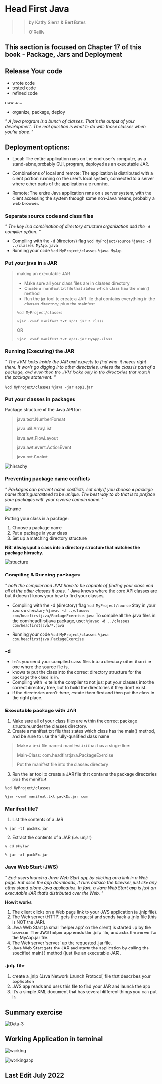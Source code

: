 # Head First Java 
>> by Kathy Sierra & Bert Bates 
>> 
>> O'Reilly


## This section is focused on Chapter 17 of this book - Package, Jars and Deployment 

## Release Your code 
- wrote code
- tested code
- refined code

now to... 
- organize, package, deploy

_" A java program is a bunch of classes. That's the output of your development. The real question is what to do with those classes when you're done. "_

## Deployment options: 
- Local: 
The entire application runs on the end-user’s computer, as a stand-alone,probably GUI, program, deployed as an executable JAR.

- Combinations of local and remote:
The application is distributed with a client portion running on the user’s local system, connected to a server where other parts of the application are running.

- Remote:
The entire Java application runs on a server system, with the client accessing the system through some non-Java means, probably a web browser.

### Separate source code and class files
_" The key is a combination of directory structure organization and the ```-d``` compiler option. "_

- Compiling with the ``-d`` (directory) flag
`` %cd MyProject/source ``
`` %javac -d ../classes MyApp.java ``
- Running your code 
`` %cd MyProject/classes ``
`` %java MyApp ``

### Put your java in a JAR 
> making an executable JAR 
> - Make sure all your class files are in classes directory 
> - Create a manifest.txt file that states which class has the main() method
> - Run the jar tool to create a JAR file that contains everything in the classes directory, plus the mainfest 
> 
> `%cd MyProject/classes`
> 
> `%jar -cvmf manifest.txt app1.jar *.class` 
> 
> OR 
> 
> `%jar -cvmf manifest.txt app1.jar MyApp.class`

### Running (Executing) the JAR
_" The JVM looks inside the JAR and expects to find what it needs right there. It won’t go digging into other directories, unless the class is part of a package, and even then the JVM looks only in the directories that match the package statement. "_

`` %cd MyProject/classes ``
`` %java -jar app1.jar `` 

### Put your classes in packages
Package structure of the Java API for:
> java.text.NumberFormat
> 
> java.util.ArrayList
> 
> java.awt.FlowLayout
> 
> java.awt.event.ActionEvent
> 
> java.net.Socket
> 

![hierachy](https://user-images.githubusercontent.com/83961643/174780986-67b0e53b-edc5-4535-9724-e434be57e502.jpeg)


### Preventing package name conflicts 

_" Packages can prevent name conflicts, but only if you choose a package name that’s guaranteed to be unique. The best way to do that is to preface your packages with your reverse domain name. "_

![name](https://user-images.githubusercontent.com/83961643/174782237-b9af7e1c-f578-4e56-b18f-061f55e6d84e.jpeg)

Putting your class in a package:
1. Choose a package name
2. Put a package in your class
3. Set up a matching directory structure

**NB: Always put a class into a directory structure that matches the package hierachy.** 

![structure](https://user-images.githubusercontent.com/83961643/174783072-8953094c-cd81-4fca-abe7-2028b5cbd72b.jpeg)


### Compiling & Running packages 
_" both the compiler and JVM have to be capable of finding your class and all of the other classes it uses. "_
Java knows where the core API classes are but it doesn't know your how to find your classes. 

- Compiling with the -d (directory) flag
`` %cd MyProject/source `` Stay in your source directory 
`` %javac -d ../classes com/headfirstjava/PackageExercise.java `` 
To compile all the .java files in the com.headfirstjava package, use: `` %javac -d ../classes com/headfirstjava/*.java ``

- Running your code
`` %cd MyProject/classes ``
`` %java com.headfirstjava.PackageExercise `` 

### -d 
- let's you send your compiled class files into a directory other than the one where the source file is, 
- knows to put the class into the correct directory structure for the package the class is in.
- Compiling with `-d` tells the compiler to not just put your classes into the correct directory tree, but to build the directories if they don’t exist.
- if the directories aren’t there, create them first and then put the class in the right place.

### Executable package with JAR 
1. Make sure all of your class files are within the correct package structure,under the classes directory.
2. Create a manifest.txt file that states which class has the main() method, and be sure to use the fully-qualified class name

> Make a text file named manifest.txt that has a single line:
> 
> Main-Class: com.headfirstjava.PackageExercise
> 
> Put the manifest file into the classes directory

3. Run the jar tool to create a JAR file that contains the package directories plus the manifest

`%cd MyProject/classes`

`%jar -cvmf manifest.txt packEx.jar com`




### Manifest file? 
1. List the contents of a JAR

`% jar -tf packEx.jar`

2. Extract the contents of a JAR (i.e. unjar)

`% cd Skyler`

`% jar -xf packEx.jar`


### Java Web Start (JWS)
_" End-users launch a Java Web Start app by clicking on a link in a Web page. But once the app downloads, it runs outside the browser, just like any other stand-alone Java application. In fact, a Java Web Start app is just an executable JAR that’s distributed over the Web. "_

**How it works** 
1. The client clicks on a Web page link to your JWS application (a .jnlp file).
2. The Web server (HTTP) gets the request and sends back a .jnlp file (this is NOT the JAR).
3. Java Web Start (a small ‘helper app’ on the client) is started up by the browser. The JWS helper app reads the .jnlp file, and asks the server for the MyApp.jar file.
4. The Web server ‘serves’ up the requested .jar file.
5. Java Web Start gets the JAR and starts the application by calling the specified main( ) method (just like an executable JAR).


### .jnlp file 
1. create a .jnlp (Java Network Launch Protocol) file that describes your application
2. JWS app reads and uses this file to find your JAR and launch the app
3. It's a simple XML document that has several different things you can put in




## Summary exercise 
![Data-3](https://user-images.githubusercontent.com/83961643/174574989-69c5bb62-5ad2-43ef-b031-0a06cb2bd6a5.png)


## Working Application in terminal

![working](https://user-images.githubusercontent.com/83961643/174828556-227fa5af-274c-4687-9bb5-399ed29a9167.jpeg)

![workingapp](https://user-images.githubusercontent.com/83961643/174828578-2cd0b86b-63b8-43d8-b15a-59e53f65484b.jpeg)


## Last Edit July 2022

